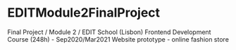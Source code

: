 # EDITModule2FinalProject
Final Project / Module 2 / EDIT School (Lisbon) Frontend Development Course (248h) - Sep2020/Mar2021
Website prototype - online fashion store
